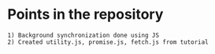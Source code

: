 # Points in the repository
    1) Background synchronization done using JS
    2) Created utility.js, promise.js, fetch.js from tutorial 
    

